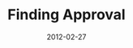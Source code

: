 ---
layout: music 
title: "Finding Approval"
series: "A Place at the Table"
date: 2012-02-27 
description: "Brian Tome talks about our need for approval."
audio: "http://www.crossroads.net/players/media/hq/placeatthetable_03.mp3"
audio-duration: "37:54"
src: "http://www.crossroads.net/players/media/mediumHz/Table_190x110.jpg"
---
